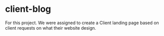 # client-blog

For this project. We were assigned to create a Client landing page based on client requests on what their website design.
